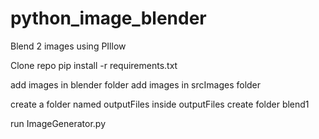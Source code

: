 # python_image_blender
Blend 2 images using PIllow



Clone repo
pip install -r requirements.txt

add images in blender folder 
add images in srcImages folder

create a folder named outputFiles
inside outputFiles create folder blend1

run ImageGenerator.py
